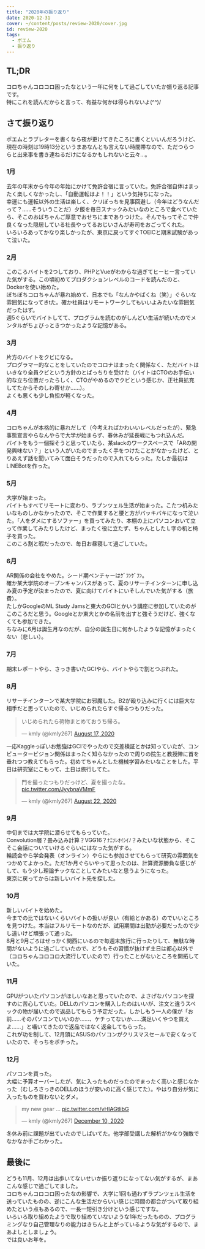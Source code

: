 ```yaml
---
title: "2020年の振り返り"
date: 2020-12-31
cover: ~/content/posts/review-2020/cover.jpg
id: review-2020
tags:
  - ポエム
  - 振り返り
---
```


## TL;DR
コロちゃんコロコロ困ったなという一年に何をして過ごしていたか振り返る記事です。  
特にこれを読んだからと言って、有益な何かは得られないよ(^^)/

## さて振り返り
ポエムとラブレターを書くなら夜が更けてきたころに書くといいんだろうけど、現在の時刻は19時13分というまあなんとも言えない時間帯なので、ただつらつらと出来事を書き連ねるだけになるかもしれないと云々...。
<!--more-->

### 1月
去年の年末から今年の年始にかけて免許合宿に言っていた。免許合宿自体はまったく楽しくなかったし、「自動運転はよ！！」という気持ちになった。  
幸運にも運転以外の生活は楽しく、クリぼっちを見事回避し（今年はどうなんだって？……そういうことだ）夕飯を毎日スナックみたいなのところで食べていたら、そこのおばちゃんご厚意でおせちにまでありつけた。そんでもってそこで仲良くなった隠居している社長やってるおじいさんが寿司をおごってくれた。  
いろいろあってかなり楽しかったが、東京に戻ってすぐTOEICと期末試験があって泣いた。

### 2月
このころバイトを2つしており、PHPとVueがわからな過ぎてヒーヒー言っていた気がする。この頃初めてプロダクションレベルのコードを読んだのと、Dockerを使い始めた。  
ぼちぼちコロちゃんが暴れ始めて、日本でも「なんかやばくね（笑）」ぐらいな雰囲気になってきtた。確か社員はリモートワークしてもいいよみたいな雰囲気だったはず。  
週5ぐらいでバイトしてて、プログラムを読むのがしんどい生活が続いたのでメンタルがちょびっときつかったような記憶がある。

### 3月
片方のバイトをクビになる。  
プログラマー的なことをしていたのでコロナはまったく関係なく、ただバイトはいきなり全員クビという方針のとばっちりを受けた（バイトはCTOのお手伝い的な立ち位置だったらしく、CTOがやめるのでクビという感じか、正社員拡充してたからそのしわ寄せか……）。  
よくも悪くも少し負担が軽くなった。

### 4月
コロちゃんが本格的に暴れだして（今考えればかわいいレベルだったが）、緊急事態宣言やらなんやらで大学が始まらず、春休みが延長戦にもつれ込んだ。  
バイトをもう一個探そうと思っていたら、某slackのワークスペースで「ARの開発興味ない？」という人がいたのでまったく手をつけたことがなかったけど、とりあえず話を聞いてみて面白そうだったので入れてもらった。たしか最初はLINEBotを作った。

### 5月
大学が始まった。  
バイトもすべてリモートに変わり、ラプンツェル生活が始まった。こたつ机みたいなものしかなかったので、そこで作業すると腰と方がバッキバキになって泣いた。「人をダメにするソファー」を買ってみたり、本棚の上にパソコンおいて立って作業してみたりしたけど、まったく役に立たず、ちゃんとしたＬ字の机と椅子を買った。  
このころ割と暇だったので、毎日お昼寝して過ごしていた。

### 6月
AR関係の会社をやめた。シード期ベンチャーはｹﾞﾌﾝｹﾞﾌﾝ。  
確か某大学院のオープンキャンパスがあって、夏のリサーチインターンに申し込み夏の予定が決まったので、夏に向けてバイトにいそしんでいた気がする（旅費）。  
たしかGoogleのML Study Jamsと東大のGCIとかいう講座に参加していたのがこのころだと思う。Googleとか東大とかの名前を出すと強そうだけど、強くなくても参加できた。  
ちなみに6月は誕生月なのだが、自分の誕生日に何かしたような記憶がまったくない（悲しい）。

### 7月
期末レポートやら、さっき書いたGCIやら、バイトやらで割とつぶれた。

### 8月
リサーチインターンで某大学院にお邪魔した。B2が殴り込みに行くには巨大な相手だと思っていたので、いじめられたらすぐ帰るつもりだった。  
<blockquote class="twitter-tweet"><p lang="ja" dir="ltr">いじめられたら荷物まとめておうち帰ろ。</p>&mdash; kmly (@kmly267) <a href="https://twitter.com/kmly267/status/1295162328510390273?ref_src=twsrc%5Etfw">August 17, 2020</a></blockquote> <script async src="https://platform.twitter.com/widgets.js" charset="utf-8"></script> 
一応Kaggleっぽいお勉強はGCIでやったので交差検証とかは知っていたが、コンピュータービジョン関係はまったく知らなかったので周りの院生と教授陣に首を垂れつつ教えてもらった。初めてちゃんとした機械学習みたいなことをした。平日は研究室にこもって、土日は旅行してた。
<blockquote class="twitter-tweet"><p lang="ja" dir="ltr">門を撮ったつもりだっけど、夏を撮ったな。 <a href="https://t.co/JyybnaVMmF">pic.twitter.com/JyybnaVMmF</a></p>&mdash; kmly (@kmly267) <a href="https://twitter.com/kmly267/status/1297033254663421952?ref_src=twsrc%5Etfw">August 22, 2020</a></blockquote> <script async src="https://platform.twitter.com/widgets.js" charset="utf-8"></script> 

### 9月
中旬までは大学院に潜らせてもらっていた。  
Convolution層？畳み込み計算？VGG16？ﾅﾆｿﾚｵｲｼｲﾉ？みたいな状態から、そこそこ会話についていけるぐらいにはなった気がする。  
輪読会やら学会発表（オンライン）やらにも参加させてもらって研究の雰囲気をつかめてよかった。ただ1か月ぐらいやって思ったのは、計算資源勝負な感じがして、もう少し理論チックなことしてみたいなと思うようになった。  
東京に戻ってからは新しいバイト先を探した。

### 10月
新しいバイトを始めた。  
今までの比ではないくらいバイトの扱いが良い（有給とかある）のでいいところを見つけた。本当はフルリモートなのだが、試用期間は出勤が必要だったので少し遠いけど頑張って通った。  
8月と9月ごろはせっかく関西にいるので毎週末旅行に行ったりして、無駄な時間がないように過ごしていたので、どうもその習慣が抜けず土日は都心以外で（コロちゃんコロコロ大流行していたので）行ったことがないところを開拓していた。

### 11月
GPUがついたパソコンがほしいなあと思っていたので、よさげなパソコンを探すのに苦心していた。DELLのパソコンを購入したのはいいが、注文と違うスペックの物が届いたので返品してもらう予定だった。しかしもう一人の僕が「お前……そのパソコンでいいのか……、ケチってないか……満足いくやつを買えよ……」と囁いてきたので返品ではなく返金してもらった。  
これが功を制して、12月頭にASUSのパソコンがクリスマスセールで安くなっていたので、そっちをポチった。

### 12月
パソコンを買った。  
大幅に予算オーバーしたが、気に入ったものだったのでまったく高いと感じなかった（むしろさっきのDELLのほうが安いのに高く感じてた）。やはり自分が気に入ったものを買わないとダメ。  
<blockquote class="twitter-tweet"><p lang="en" dir="ltr">my new gear ... <a href="https://t.co/vHIAGtlibG">pic.twitter.com/vHIAGtlibG</a></p>&mdash; kmly (@kmly267) <a href="https://twitter.com/kmly267/status/1337046033927446530?ref_src=twsrc%5Etfw">December 10, 2020</a></blockquote> <script async src="https://platform.twitter.com/widgets.js" charset="utf-8"></script> 
冬休み前に課題が出ていたのでしばいてた。他学部受講した解析がかなり強敵でなかなか手ごわかった。

## 最後に
どうも11月、12月は出歩いてないせいか振り返りになってない気がするが、まあこんな感じで過ごしてました。  
コロちゃんコロコロ困ったなの影響で、大学に1回も通わずラプンツェル生活を送っていたものの、逆にこんな生活だからいい感じに時間の都合がついて取り組めたという点もあるので、一長一短引き分けという感じですな。  
いろいろ取り組めたようで取り組めていないような1年だったものの、プログラミングなり自己管理なりの能力はきちんと上がっているような気がするので、まあよしとしましょう。  
では良いお年を。